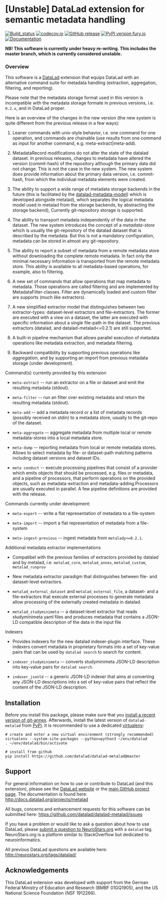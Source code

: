 # [Unstable] DataLad extension for semantic metadata handling

[![Build_status](https://ci.appveyor.com/api/projects/status/hlwg6yi008mbmr1m?svg=true)](https://ci.appveyor.com/project/mih/datalad-metalad) [![codecov.io](https://codecov.io/github/datalad/datalad-metalad/coverage.svg?branch=master)](https://codecov.io/github/datalad/datalad-metalad?branch=master) [![GitHub release](https://img.shields.io/github/release/datalad/datalad-metalad.svg)](https://GitHub.com/datalad/datalad-metalad/releases/) [![PyPI version fury.io](https://badge.fury.io/py/datalad-metalad.svg)](https://pypi.python.org/pypi/datalad-metalad/) [![Documentation](https://readthedocs.org/projects/datalad-metalad/badge/?version=latest)](http://docs.datalad.org/projects/metalad/en/latest)

**NB! This software is currently under heavy re-writing. This includes the master
branch, which is currently considered unstable.**

### Overview

This software is a [DataLad](http://datalad.org) extension that equips DataLad
with an alternative command suite for metadata handling (extraction, aggregation,
filtering, and reporting).

Please note that the metadata storage format used in this version is incompatible
with the metadata storage formate in previous versions, i.e. `0.2.x`, and in DataLad
proper.

Here is an overview of the changes in the new version (the new system is quite
different from the previous release in a few ways):

1. Leaner commands with unix-style behavior, i.e. one command for one operation, and commands are chainable (use results from one command as input for another command, e.g. meta-extract|meta-add).

2. MetadataRecord modifications do not alter the state of the datalad dataset. In previous releases, changes to metadata have altered the version (commit-hash) of the repository although the primary data did not change. This is not the case in the new system. The new system does provide information about the primary data version, i.e. commit-hash, from which the individual metadata elements were created.

3. The ability to support a wide range of metadata storage backends in the future (this is facilitated by the [datalad-metadata-model](https://github.com/datalad/metadata-model)) which is developed alongside metalad), which separates the logical metadata model used in metalad from the storage backends, by abstracting the storage backend), Currently git-repository storage is supported.

4. The ability to transport metadata independently of the data in the dataset. The new system introduces the concept of a *metadata-store* which is usually the git-repository of the datalad dataset that is described by the metadata. But this is not a mandatory configuration, metadata can be stored in almost any git-repository.

5. The ability to report a subset of metadata from a remote metadata store without downloading the complete remote metadata. In fact only the minimal necessary information is transported from the remote metadata store. This ability is available to all metadata-based operations, for example, also to filtering.

6. A new set of commands that allow operations that map metadata to metadata. Those operations are called filtering and are implemented by MetadataFilter-classes. Filter are dynamically loaded and custom filter are supports (much like extractors).

7. A new simplified extractor model that distinguishes between two extractor-types: dataset-level extractors and file-extractors. The former are executed with a view on a dataset, the latter are executed with specific information about a single file-path in the dataset. The previous extractors (datalad, and datalad-metalad<=0.2.1) are still supported.

8. A built-in pipeline mechanism that allows parallel execution of metadata operations like metadata extraction, and metadata filtering.

9. Backward compatibility by supporting previous operations like *aggregation*, and by supporting an import from previous metadata storage (under development).


Command(s) currently provided by this extension

- `meta-extract` -- run an extractor on a file or dataset and emit the 
resulting metadata (stdout).

- `meta-filter` -- run an filter over existing metadata and return the
resulting metadata (stdout).

- `meta-add` -- add a metadata record or a list of metadata records
(possibly received on stdin) to a metadata store, usually to the git-repo of the dataset.

- `meta-aggregate` -- aggregate metadata from multiple local or remote
metadata-stores into a local metadata store.

- `meta-dump` -- reporting metadata from local or remote metadata stores. Allows
to select metadata by file- or dataset-path matching patterns including
dataset versions and dataset IDs. 

- `meta conduct` -- execute processing pipelines that consist of a provider
which emits objects that should be processed, e.g. files or metadata, and
a pipeline of processors, that perform operations on the provided objects,
such as metadata-extraction and metadata-adding.Processors
are usually executed in parallel. A few pipeline definitions are provided
with the release.

Commands currently under development:

- `meta-export` -- write a flat representation of metadata to a file-system

- `meta-import` -- import a flat representation of metadata from a file-system

- `meta-ingest-previous` -- ingest metadata from `metalady<=0.2.1`.



Additional metadata extractor implementations

- Compatibel with the previous families of extractors provided by datalad
and by metalad, i.e. `metalad_core`, `metalad_annex`, `metalad_custom`, `metalad_runprov`
 
- New metadata extractor paradigm that distinguishes between file- and
dataset-level extractors.

- `metalad_external_dataset` and `metalad_external_file`, a dataset- and a
file-extractors that execute external processes to generate metadata allow
processing of the externally created metadata in datalad.

- `metalad_studyminimeta` -- a dataset-level extractor that reads studyminimeta yaml
files and produces metadata that contains a JSON-LD compatible description of the 
data in the input file




Indexers

- Provides indexers for the new datalad indexer-plugin interface. These indexers
convert metadata in proprietary formats into a set of key-value pairs that can
be used by `datalad search` to search for content.

- `indexer_studyminimeta` -- converts studyminimeta JSON-LD description into
key-value pairs for `datalad search`.

- `indexer_jsonld` -- a generic JSON-LD indexer that aims at converting any 
JSON-LD descriptions into a set of key-value pairs that reflect the content of the
JSON-LD description.


## Installation

Before you install this package, please make sure that you [install a recent
version of git-annex](https://git-annex.branchable.com/install).  Afterwards,
install the latest version of `datalad-metalad` from
[PyPi](https://pypi.org/project/datalad-metalad). It is recommended to use
a dedicated [virtualenv](https://virtualenv.pypa.io):

    # create and enter a new virtual environment (strongly recommended)
    virtualenv --system-site-packages --python=python3 ~/env/datalad
    . ~/env/datalad/bin/activate

    # install from github
    pip install https://github.com/datalad/datalad-metalad@master


## Support

For general information on how to use or contribute to DataLad (and this
extension), please see the [DataLad website](http://datalad.org) or the
[main GitHub project page](http://datalad.org). The documentation is found
here: http://docs.datalad.org/projects/metalad

All bugs, concerns and enhancement requests for this software can be submitted here:
https://github.com/datalad/datalad-metalad/issues

If you have a problem or would like to ask a question about how to use DataLad,
please [submit a question to
NeuroStars.org](https://neurostars.org/tags/datalad) with a ``datalad`` tag.
NeuroStars.org is a platform similar to StackOverflow but dedicated to
neuroinformatics.

All previous DataLad questions are available here:
http://neurostars.org/tags/datalad/

## Acknowledgements

This DataLad extension was developed with support from the German Federal
Ministry of Education and Research (BMBF 01GQ1905), and the US National Science
Foundation (NSF 1912266).
